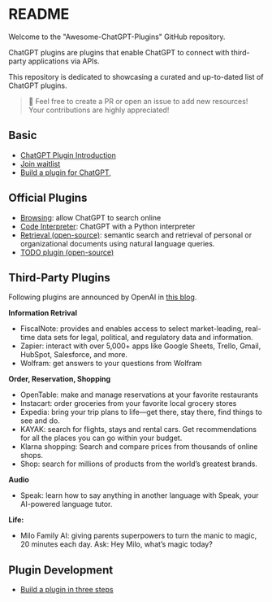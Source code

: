 # README

Welcome to the "Awesome-ChatGPT-Plugins" GitHub repository. 

ChatGPT plugins are plugins that enable ChatGPT to connect with third-party applications via APIs.



This repository is dedicated to showcasing a curated and up-to-dated list of ChatGPT plugins.

> 👋 Feel free to create a PR or open an issue to add new resources! Your contributions are highly appreciated!

## Basic

* [ChatGPT Plugin Introduction](https://openai.com/blog/chatgpt-plugins)
* [Join waitlist](https://openai.com/waitlist/plugins)
* [Build a plugin for ChatGPT,](https://platform.openai.com/docs/plugins/introduction)



## Official Plugins

* [Browsing](https://openai.com/blog/chatgpt-plugins#browsing): allow ChatGPT to search online
* [Code Interpreter](https://openai.com/blog/chatgpt-plugins#code-interpreter): ChatGPT with a Python interpreter
* [Retrieval (open-source)](https://github.com/openai/chatgpt-retrieval-plugin):  semantic search and retrieval of personal or organizational documents using natural language queries. 
* [TODO plugin (open-source)](https://platform.openai.com/docs/plugins/examples)



## Third-Party Plugins

Following plugins are announced by OpenAI in [this blog](https://openai.com/blog/chatgpt-plugins).

**Information Retrival**

* FiscalNote: provides and enables access to select market-leading, real-time data sets for legal, political, and regulatory data and information.
* Zapier: interact with over 5,000+ apps like Google Sheets, Trello, Gmail, HubSpot, Salesforce, and more.
* Wolfram: get answers to your questions from Wolfram

**Order, Reservation, Shopping**

* OpenTable: make and manage reservations at your favorite restaurants
* Instacart: order groceries from your favorite local grocery stores
* Expedia: bring your trip plans to life—get there, stay there, find things to see and do.
* KAYAK: search for flights, stays and rental cars. Get recommendations for all the places you can go within your budget.
* Klarna shopping: Search and compare prices from thousands of online shops.
* Shop: search for millions of products from the world’s greatest brands.

**Audio**

* Speak: learn how to say anything in another language with Speak, your AI-powered language tutor.

**Life:** 

* Milo Family AI: giving parents superpowers to turn the manic to magic, 20 minutes each day. Ask: Hey Milo, what’s magic today?

  

## Plugin Development

* [Build a plugin in three steps](https://platform.openai.com/docs/plugins/getting-started)

